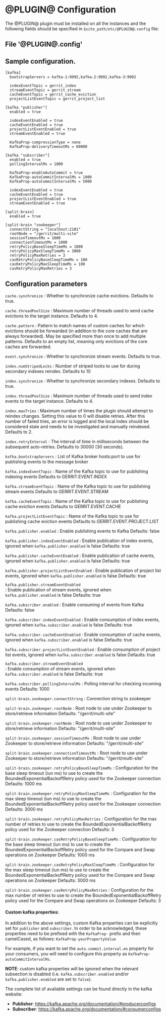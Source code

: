 
@PLUGIN@ Configuration
=========================

The @PLUGIN@ plugin must be installed on all the instances and the following fields
should be specified in `$site_path/etc/@PLUGIN@.config` file:

File '@PLUGIN@.config'
--------------------

## Sample configuration.

```
[kafka]
  bootstrapServers = kafka-1:9092,kafka-2:9092,kafka-3:9092

  indexEventTopic = gerrit_index
  streamEventTopic = gerrit_stream
  cacheEventTopic = gerrit_cache_eviction
  projectListEventTopic = gerrit_project_list

[kafka "publisher"]
  enabled = true

  indexEventEnabled = true
  cacheEventEnabled = true
  projectListEventEnabled = true
  streamEventEnabled = true

  KafkaProp-compressionType = none
  KafkaProp-deliveryTimeoutMs = 60000

[kafka "subscriber"]
  enabled = true
  pollingIntervalMs = 1000

  KafkaProp-enableAutoCommit = true
  KafkaProp-autoCommitIntervalMs = 1000
  KafkaProp-autoCommitIntervalMs = 5000

  indexEventEnabled = true
  cacheEventEnabled = true
  projectListEventEnabled = true
  streamEventEnabled = true

[split-brain]
  enabled = true
  
[split-brain "zookeeper"]
  connectString = "localhost:2181"
  rootNode = "/gerrit/multi-site"  
  sessionTimeoutMs = 1000
  connectionTimeoutMs = 1000
  retryPolicyBaseSleepTimeMs = 1000
  retryPolicyMaxSleepTimeMs = 3000
  retryPolicyMaxRetries = 3
  casRetryPolicyBaseSleepTimeMs = 100
  casRetryPolicyMaxSleepTimeMs = 100
  casRetryPolicyMaxRetries = 3
```

## Configuration parameters

```cache.synchronize```
:   Whether to synchronize cache evictions.
    Defaults to true.

```cache.threadPoolSize```
:   Maximum number of threads used to send cache evictions to the target instance.
    Defaults to 4.

```cache.pattern```
:   Pattern to match names of custom caches for which evictions should be
    forwarded (in addition to the core caches that are always forwarded). May be
    specified more than once to add multiple patterns.
    Defaults to an empty list, meaning only evictions of the core caches are
    forwarded.

```event.synchronize```
:   Whether to synchronize stream events.
    Defaults to true.

```index.numStripedLocks```
:   Number of striped locks to use for during secondary indexes reindex.
    Defaults to 10

```index.synchronize```
:   Whether to synchronize secondary indexes.
    Defaults to true.

```index.threadPoolSize```
:   Maximum number of threads used to send index events to the target instance.
    Defaults to 4.

```index.maxTries```
:   Maximum number of times the plugin should attempt to reindex changes.
    Setting this value to 0 will disable retries. After this number of failed tries,
    an error is logged and the local index should be considered stale and needs
    to be investigated and manually reindexed.
    Defaults to 2.

```index.retryInterval```
:   The interval of time in milliseconds between the subsequent auto-retries.
    Defaults to 30000 (30 seconds).

```kafka.bootstrapServers```
:	List of Kafka broker hosts:port to use for publishing events to the message broker

```kafka.indexEventTopic```
:   Name of the Kafka topic to use for publishing indexing events
    Defaults to GERRIT.EVENT.INDEX

```kafka.streamEventTopic```
:   Name of the Kafka topic to use for publishing stream events
    Defaults to GERRIT.EVENT.STREAM

```kafka.cacheEventTopic```
:   Name of the Kafka topic to use for publishing cache eviction events
    Defaults to GERRIT.EVENT.CACHE

```kafka.projectListEventTopic```
:   Name of the Kafka topic to use for publishing cache eviction events
    Defaults to GERRIT.EVENT.PROJECT.LIST

```kafka.publisher.enabled```
:   Enable publishing events to Kafka
    Defaults: false

```kafka.publisher.indexEventEnabled```
:   Enable publication of index events, ignored when `kafka.publisher.enabled` is false
    Defaults: true

```kafka.publisher.cacheEventEnabled```
:   Enable publication of cache events, ignored when `kafka.publisher.enabled` is false
    Defaults: true

```kafka.publisher.projectListEventEnabled```
:   Enable publication of project list events, ignored when `kafka.publisher.enabled` is false
    Defaults: true

```kafka.publisher.streamEventEnabled```    
:   Enable publication of stream events, ignored when `kafka.publisher.enabled` is false
    Defaults: true

```kafka.subscriber.enabled```
:   Enable consuming of events from Kafka
    Defaults: false

```kafka.subscriber.indexEventEnabled```
:   Enable consumption of index events, ignored when `kafka.subscriber.enabled` is false
    Defaults: true

```kafka.subscriber.cacheEventEnabled```
:   Enable consumption of cache events, ignored when `kafka.subscriber.enabled` is false
    Defaults: true

```kafka.subscriber.projectListEventEnabled```
:   Enable consumption of project list events, ignored when `kafka.subscriber.enabled` is false
    Defaults: true

```kafka.subscriber.streamEventEnabled```    
:   Enable consumption of stream events, ignored when `kafka.subscriber.enabled` is false
    Defaults: true

```kafka.subscriber.pollingIntervalMs```
:   Polling interval for checking incoming events
    Defaults: 1000
    
```split-brain.zookeeper.connectString```
:   Connection string to  zookeeper
    
```split-brain.zookeeper.rootNode```
:   Root node to use under Zookeeper to store/retrieve information
    Defaults: "/gerrit/multi-site"
    
```split-brain.zookeeper.rootNode```
:   Root node to use under Zookeeper to store/retrieve information
    Defaults: "/gerrit/multi-site"
    
```split-brain.zookeeper.sessionTimeoutMs```
:   Root node to use under Zookeeper to store/retrieve information
    Defaults: "/gerrit/multi-site"
    
```split-brain.zookeeper.connectionTimeoutMs```
:   Root node to use under Zookeeper to store/retrieve information
    Defaults: "/gerrit/multi-site"
    
```split-brain.zookeeper.retryPolicyBaseSleepTimeMs```
:   Configuration for the base sleep timeout (iun ms) to use to create the BoundedExponentialBackoffRetry policy
used for the Zookeeper connection
    Defaults: 1000 ms
    
```split-brain.zookeeper.retryPolicyMaxSleepTimeMs```
:   Configuration for the max sleep timeout (iun ms) to use to create the BoundedExponentialBackoffRetry policy
used for the Zookeeper connection
    Defaults: 3000 ms
    
```split-brain.zookeeper.retryPolicyMaxRetries```
:   Configuration for the max number of retries to use to create the BoundedExponentialBackoffRetry policy
used for the Zookeeper connection
    Defaults: 3 
    
```split-brain.zookeeper.casRetryPolicyBaseSleepTimeMs```
:   Configuration for the base sleep timeout (iun ms) to use to create the BoundedExponentialBackoffRetry policy
used for the Compare and Swap operations on Zookeeper
    Defaults: 1000 ms
    
```split-brain.zookeeper.casRetryPolicyMaxSleepTimeMs```
:   Configuration for the max sleep timeout (iun ms) to use to create the BoundedExponentialBackoffRetry policy
used for the Compare and Swap operations on Zookeeper
    Defaults: 3000 ms
    
```split-brain.zookeeper.casRetryPolicyMaxRetries```
:   Configuration for the max number of retries to use to create the BoundedExponentialBackoffRetry policy
used for the Compare and Swap operations on Zookeeper
    Defaults: 3 
    
    
#### Custom kafka properties:

In addition to the above settings, custom Kafka properties can be explicitly set for `publisher` and `subscriber`.
In order to be acknowledged, these properties need to be prefixed with the `KafkaProp-` prefix and then camelCased,
as follows: `KafkaProp-yourPropertyValue`

For example, if you want to set the `auto.commit.interval.ms` property for your consumers, you will need to configure
this property as `KafkaProp-autoCommitIntervalMs`.

**NOTE**: custom kafka properties will be ignored when the relevant subsection is disabled (i.e. `kafka.subscriber.enabled`
and/or `kafka.publisher.enabled` are set to `false`).

The complete list of available settings can be found directly in the kafka website:

* **Publisher**: https://kafka.apache.org/documentation/#producerconfigs
* **Subscriber**: https://kafka.apache.org/documentation/#consumerconfigs